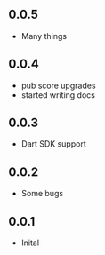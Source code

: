 ## 0.0.5

* Many things


## 0.0.4

* pub score upgrades
* started writing docs

## 0.0.3

* Dart SDK support

## 0.0.2

* Some bugs

## 0.0.1

* Inital
